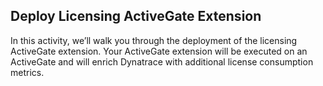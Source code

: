 ## Deploy Licensing ActiveGate Extension
In this activity, we’ll walk you through the deployment of the licensing ActiveGate extension. Your ActiveGate extension will be executed on an ActiveGate and will enrich Dynatrace with additional license consumption metrics. 

